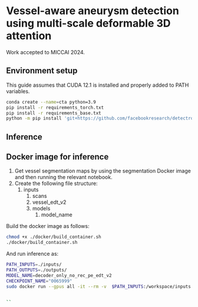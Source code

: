 # Vessel-aware aneurysm detection using multi-scale deformable 3D attention

Work accepted to MICCAI 2024. 

## Environment setup

This guide assumes that CUDA 12.1 is installed and properly added to PATH variables.

```bash
conda create --name=cta python=3.9
pip install -r requirements_torch.txt
pip install -r requirements_base.txt
python -m pip install 'git+https://github.com/facebookresearch/detectron2.git'

```

## Inference


## Docker image for inference

1. Get vessel segmentation maps by using the segmentation Docker image and then running the relevant notebook.
2. Create the following file structure:
   1. inputs
      1. scans
      2. vessel_edt_v2
      3. models
         1. model_name

Build the docker image as follows:

```bash
chmod +x ./docker/build_container.sh
./docker/build_container.sh
```


And run inference as:
```bash
PATH_INPUTS=./inputs/
PATH_OUTPUTS=./outputs/
MODEL_NAME=decoder_only_no_rec_pe_edt_v2
CHECKPOINT_NAME="0065999"
sudo docker run --gpus all -it --rm -v  $PATH_INPUTS:/workspace/inputs -v $PATH_OUTPUTS:/workspace/deform-aneurysm-detection/outputs  --shm-size=32g --ulimit memlock=-1 alceballosa/cta-det:latest  ./deform-aneurysm-detection/run_inference_docker.sh $MODEL_NAME $CHECKPOINT_NAME


`` 
